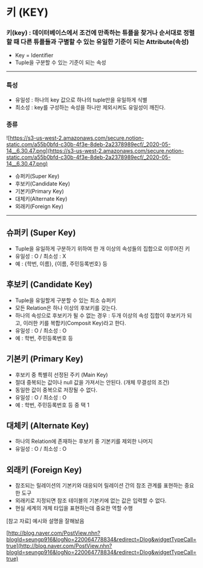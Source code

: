 # 키 (KEY)

### 키(key) : 데이터베이스에서 조건에 만족하는 튜플을 찾거나 순서대로 정렬할 때 다른 튜플들과 구별할 수 있는 유일한 기준이 되는 Attribute(속성)

- Key = Identifier
- Tuple을 구분할 수 있는 기준이 되는 속성

---

### 특성

- 유일성 : 하나의 key 값으로 하나의 tuple만을 유일하게 식별
- 최소성 : key를 구성하는 속성을 하나만 제외시켜도 유일성이 깨진다.

### 종류

![https://s3-us-west-2.amazonaws.com/secure.notion-static.com/a55b0bfd-c30b-4f3e-8deb-2a2378989ecf/_2020-05-14__6.30.47.png](https://s3-us-west-2.amazonaws.com/secure.notion-static.com/a55b0bfd-c30b-4f3e-8deb-2a2378989ecf/_2020-05-14__6.30.47.png)

- 슈퍼키(Super Key)
- 후보키(Candidate Key)
- 기본키(Primary Key)
- 대체키(Alternate Key)
- 외래키(Foreign Key)

---

## 슈퍼키 (Super Key)

- Tuple을 유일하게 구분하기 위하여 한 개 이상의 속성들의 집합으로 이루어진 키
- 유일성 : O / 최소성 : X
- 예 : {학번, 이름}, {이름, 주민등록번호} 등

## 후보키 (Candidate Key)

- Tuple을 유일할게 구분할 수 있는 최소 슈퍼키
- 모든 Relation은 하나 이상의 후보키를 갖는다.
- 하나의 속성으로 후보키가 될 수 없는 경우 : 두개 이상의 속성 집합이 후보키가 되고, 이러한 키를 복합키(Composit Key)라고 한다.
- 유일성 : O / 최소성 : O
- 예 : 학번, 주민등록번호 등

## 기본키 (Primary Key)

- 후보키 중 특별히 선정된 주키 (Main Key)
- 절대 중복되는 값이나 null 값을 가져서는 안된다. (개체 무결성의 조건)
- 동일한 값이 중복으로 저장될 수 없다.
- 유일성 : O / 최소성 : O
- 예 : 학번, 주민등록번호 등 중 택 1

## 대체키 (Alternate Key)

- 하나의 Relation에 존재하는 후보키 중 기본키를 제외한 나머지
- 유일성 : O / 최소성 : O

## 외래키 (Foreign Key)

- 참조되는 릴레이션의 기본키와 대응되어 릴레이션 간의 참조 관계를 표현하는 중요한 도구
- 외래키로 지정되면 참조 테이블의 기본키에 없는 값은 입력할 수 없다.
- 현실 세계의 개체 타입을 표현하는데 중요한 역할 수행

[참고 자료] 예시와 설명을 잘해놨음

[http://blog.naver.com/PostView.nhn?blogId=seungp916&logNo=220064778834&redirect=Dlog&widgetTypeCall=true](http://blog.naver.com/PostView.nhn?blogId=seungp916&logNo=220064778834&redirect=Dlog&widgetTypeCall=true)
